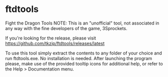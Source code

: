 # ftdtools
Fight the Dragon Tools
NOTE: This is an "unofficial" tool, not associated in any way with the fine developers of the game, 3Sprockets.

If you're looking for the release, please visit https://github.com/tkzip/ftdtools/releases/latest

To use this tool simply extract the contents to any folder of your choice and run ftdtools.exe. No installation is needed. After launching the program please, make use of the provided tooltip icons for additional help, or refer to the Help > Documentation menu.
